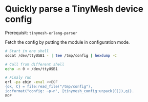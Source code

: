 # Quickly parse a TinyMesh device config

Prerequisit: ``tinymesh-erlang-parser``

Fetch the config by putting the module in configuration mode.

```sh
# Start in one shell
socat /dev/ttyUSB1 - | tee /tmp/config | hexdump -C

# Call from different shell
echo -n 0 > /dev/ttyUSB1

# Finaly run
erl -pa ebin -eval <<EOF
{ok, C} = file:read_file("/tmp/config"),
io:format("config: ~p~n", [tinymesh_config:unpack(C)]),q().
EOF
```

